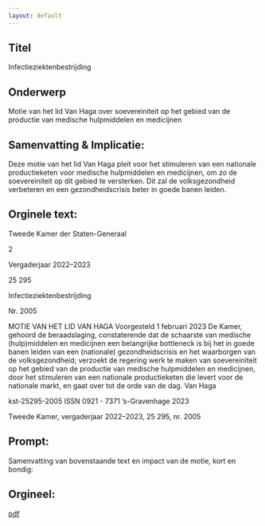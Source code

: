 ```yaml
---
layout: default
---
```

## Titel
Infectieziektenbestrijding
## Onderwerp
Motie van het lid Van Haga over soevereiniteit op het gebied van de productie van medische hulpmiddelen en medicijnen
## Samenvatting & Implicatie:

Deze motie van het lid Van Haga pleit voor het stimuleren van een nationale productieketen voor medische hulpmiddelen en medicijnen, om zo de soevereiniteit op dit gebied te versterken. Dit zal de volksgezondheid verbeteren en een gezondheidscrisis beter in goede banen leiden.
## Orginele text:


Tweede Kamer der Staten-Generaal

2

Vergaderjaar 2022–2023

25 295

Infectieziektenbestrijding

Nr. 2005

MOTIE VAN HET LID VAN HAGA
Voorgesteld 1 februari 2023
De Kamer,
gehoord de beraadslaging,
constaterende dat de schaarste van medische (hulp)middelen en
medicijnen een belangrijke bottleneck is bij het in goede banen leiden van
een (nationale) gezondheidscrisis en het waarborgen van de volksgezondheid;
verzoekt de regering werk te maken van soevereiniteit op het gebied van
de productie van medische hulpmiddelen en medicijnen, door het
stimuleren van een nationale productieketen die levert voor de nationale
markt,
en gaat over tot de orde van de dag.
Van Haga

kst-25295-2005
ISSN 0921 - 7371
’s-Gravenhage 2023

Tweede Kamer, vergaderjaar 2022–2023, 25 295, nr. 2005


## Prompt:
Samenvatting van bovenstaande text en impact van de motie, kort en bondig:

## Orgineel:
[pdf](https://gegevensmagazijn.tweedekamer.nl/OData/v4/2.0/Document(232c4c9c-b7be-4b9f-b6f5-42304d2ca681)/resource)
